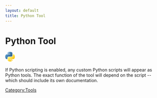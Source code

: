 ```yaml
---
layout: default
title: Python Tool
---
```


# Python Tool

![](Python.png "Python.png")

If Python scripting is enabled, any custom Python scripts will appear as Python tools. The exact function of the tool will depend on the script -- which should include its own documentation.

<Category:Tools>


